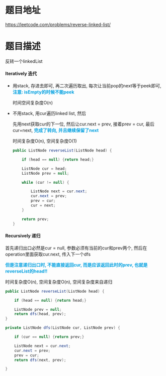 # 题目地址

https://leetcode.com/problems/reverse-linked-list/



# 题目描述

反转一个linkedList

#### Iteratively 迭代

+ 用stack, 存进去即可, 再二次遍历取出, 每次让当前pop的next等于peek即可, <font color = grape>**注意: isEmpty的时候不能peek**</font>

  时间空间复杂度O(n)

+ 不用stack, 用cur遍历linked list, 然后

  先用next获取cur的下一位, 然后让cur.next = prev, 接着prev = cur, 最后cur=next, <font color = grape>**完成了转向, 并且继续保留了next**</font>

  时间复杂度O(n), 空间复杂度O(1)

  ```java
  public ListNode reverseList(ListNode head) {
  
      if (head == null) {return head;}
  
      ListNode cur = head;
      ListNode prev = null;
  
      while (cur != null) {
  
          ListNode next = cur.next;
          cur.next = prev;
          prev = cur;
          cur = next; 
      }
  
      return prev;
  }
  ```

  

#### Recursively 递归

首先递归出口必然是cur = null, 参数必须有当前的cur和prev两个, 然后在operation里面获取cur.next, 传入下一个dfs

<font color = grape>**但是注意递归出口时, 不能直接返回cur, 而是应该返回此时的prev, 也就是reverseList的head!!**</font>

时间复杂度O(n), 空间复杂度O(n), 空间复杂度来自递归

```java
public ListNode reverseList(ListNode head) {

    if (head == null) {return head;}

    ListNode prev = null;
    return dfs(head, prev);
}

private ListNode dfs(ListNode cur, ListNode prev) {

    if (cur == null) {return prev;}

    ListNode next = cur.next;
    cur.next = prev;
    prev = cur;
    return dfs(next, prev);

}
```





